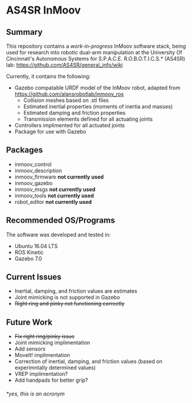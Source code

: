 # AS4SR InMoov

## Summary

This repository contains a *work-in-progress* InMoov software stack, being used for research into robotic dual-arm manipulation at the University Of Cincinnati's Autonomous Systems for S.P.A.C.E. R.O.B.O.T.I.C.S.* (AS4SR) lab: <https://github.com/AS4SR/general_info/wiki>

Currently, it contains the following:
 - Gazebo compatable URDF model of the InMoov robot, adapted from <https://github.com/alansrobotlab/inmoov_ros>
   - Collision meshes based on .stl files
   - Estimated inertial properties (moments of inertia and masses)
   - Estimated damping and friction properties
   - Transmission elements defined for all actuating joints
 - Controllers implimented for all actuated joints
 - Package for use with Gazebo

## Packages

 - inmoov_control
 - inmoov_description 
 - inmoov_firmware **not currently used**
 - inmoov_gazebo
 - inmoov_msgs **not currently used**
 - inmoov_tools **not currently used**
 - robot_editor **not currently used**

## Recommended OS/Programs

The software was developed and tested in:
 - Ubuntu 16.04 LTS
 - ROS Kinetic
 - Gazebo 7.0

## Current Issues

 - Inertial, damping, and friction values are estimates
 - Joint mimicking is not supported in Gazebo
 - ~~Right ring and pinky not functioning correctly~~

## Future Work

 - ~~Fix right ring/pinky issue~~
 - Joint mimicking implimentation
 - Add sensors
 - MoveIt! implimentation
 - Correction of inertial, damping, and friction values (based on experimntally determined values)
 - VREP implimentation?
 - Add handpads for better grip?


###### *yes, this is an acronym

